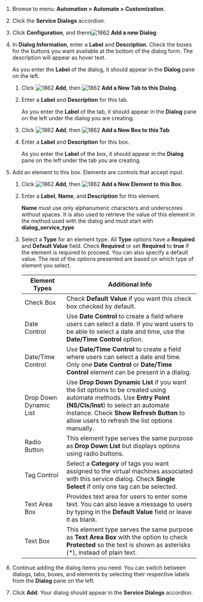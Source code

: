 1. Browse to menu: **Automation > Automate > Customization**.

2. Click the **Service Dialogs** accordion.

3. Click **Configuration**, and thenn![1862](../images/1862.png) **Add a new Dialog**.

4. In **Dialog Information**, enter a **Label** and **Description**. Check the boxes for the buttons you want available at the bottom of the dialog form. The description will appear as hover text.

    As you enter the **Label** of the dialog, it should appear in the **Dialog** pane on the left.

    1. Click ![1862](../images/1862.png) **Add**, then ![1862](../images/1862.png) **Add a New Tab to this Dialog**.

    2. Enter a **Label** and **Description** for this tab.

        As you enter the **Label** of the tab, it should appear in the **Dialog** pane on the left under the dialog you are creating.

    3. Click ![1862](../images/1862.png) **Add**, then ![1862](../images/1862.png) **Add a New Box to this Tab**.

    4. Enter a **Label** and **Description** for this box.

        As you enter the **Label** of the box, it should appear in the **Dialog** pane on the left under the tab you are creating.

5. Add an element to this box. Elements are controls that accept input.

    1. Click ![1862](../images/1862.png) **Add**, then ![1862](../images/1862.png) **Add a New Element to this Box**.

    2. Enter a **Label**, **Name**, and **Description** for this element.

        <div class="important">

        **Name** must use only alphanumeric characters and underscores without spaces. It is also used to retrieve the value of this element in the method used with the dialog and must start with **dialog\_service\_type**

        </div>

    3. Select a **Type** for an element type. All **Type** options have a **Required** and **Default Value** field. Check **Required** or set **Required** to **true** if the element is required to proceed. You can also specify a default value. The rest of the options presented are based on which type of element you select.

        | Element Types          | Additional Info                                                                                                                                                                                                                                        |
        | ---------------------- | ------------------------------------------------------------------------------------------------------------------------------------------------------------------------------------------------------------------------------------------------------ |
        | Check Box              | Check **Default Value** if you want this check box checked by default.                                                                                                                                                                                 |
        | Date Control           | Use **Date Control** to create a field where users can select a date. If you want users to be able to select a date and time, use the **Date/Time Control** option.                                                                                    |
        | Date/Time Control      | Use **Date/Time Control** to create a field where users can select a date and time. Only one **Date Control** or **Date/Time Control** element can be present in a dialog.                                                                             |
        | Drop Down Dynamic List | Use **Drop Down Dynamic List** if you want the list options to be created using automate methods. Use **Entry Point (NS/Cls/Inst**) to select an automate instance. Check **Show Refresh Button** to allow users to refresh the list options manually. |
        | Radio Button           | This element type serves the same purpose as **Drop Down List** but displays options using radio buttons.                                                                                                                                              |
        | Tag Control            | Select a **Category** of tags you want assigned to the virtual machines associated with this service dialog. Check **Single Select** if only one tag can be selected.                                                                                  |
        | Text Area Box          | Provides text area for users to enter some text. You can also leave a message to users by typing in the **Default Value** field or leave it as blank.                                                                                                  |
        | Text Box               | This element type serves the same purpose as **Text Area Box** with the option to check **Protected** so the text is shown as asterisks (\*), instead of plain text.                                                                                   |

6. Continue adding the dialog items you need. You can switch between dialogs, tabs, boxes, and elements by selecting their respective labels from the **Dialog** pane on the left.

7. Click **Add**. Your dialog should appear in the **Service Dialogs** accordion.
